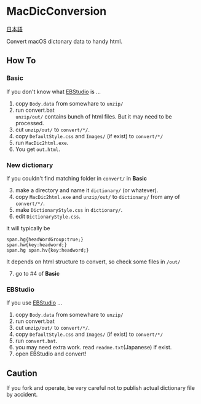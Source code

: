 # MacDicConversion
[日本語](README.ja.md)

Convert macOS dictonary data to handy html.

## How To
### Basic
If you don't know what [EBStudio](http://ebstudio.info/home/EBStudio.html) is ...

1. copy ``Body.data`` from somewhare to ``unzip/``
2. run convert.bat  
``unzip/out/`` contains bunch of html files. But it may need to be processed. 
3. cut ``unzip/out/`` to ``convert/*/``.
4. copy ``DefaultStyle.css`` and ``Images/`` (if exist) to ``convert/*/``
5. run ``MacDic2html.exe``.
6. You get ``out.html``.

### New dictionary
If you couldn't find matching folder in ``convert/`` in **Basic**

3. make a directory and name it ``dictionary/`` (or whatever).
4. copy ``MacDic2html.exe`` and ``unzip/out/`` to ``dictionary/`` from any of ``convert/*/``.
5. make ``DictionaryStyle.css`` in ``dictionary/``.
6. edit ``DictionaryStyle.css``.

it will typically be
```
span.hg{headWordGroup:true;}
span.hw{key:headword;}
span.hg span.hv{key:headword;}
```
It depends on html structure to convert, so check some files in ``/out/``

7. go to #4 of **Basic**

### EBStudio
If you use [EBStudio](http://ebstudio.info/home/EBStudio.html) ...

1. copy ``Body.data`` from somewhare to ``unzip/``
2. run convert.bat  
3. cut ``unzip/out/`` to ``convert/*/``.
4. copy ``DefaultStyle.css`` and ``Images/`` (if exist) to ``convert/*/``
5. run ``convert.bat``.
6. you may need extra work. read ``readme.txt``(Japanese) if exist.
7. open EBStudio and convert!

## Caution
If you fork and operate, be very careful not to publish actual dictionary file by accident.
